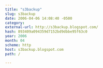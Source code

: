 ```yaml
---
title: "s3backup"
slug: s3backup
date: 2006-04-06 14:08:40 -0500
category: 
external-url: http://s3backup.blogspot.com/
hash: 893409a094359d7152bd9dbbe95f63c0
year: 2006
month: 04
scheme: http
host: s3backup.blogspot.com
path: /

---
```



